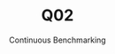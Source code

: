 ---
layout: default
title: Q02
subtitle: Continuous Benchmarking
selected: TPC-H
expanded: Benchmarking
benchmark: /individual_results/Q02.html
---